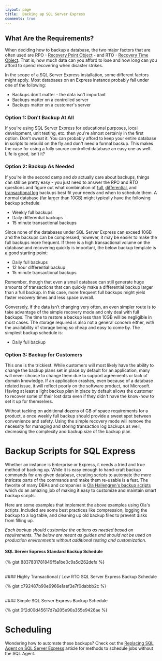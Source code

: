 ```yaml
---
layout: page
title:  Backing up SQL Server Express
comments: true
---
```


## What Are the Requirements?

When deciding how to backup a database, the two major factors that
are often used are RPO - [Recovery Point Object](https://en.wikipedia.org/wiki/Recovery_point_objective) - and RTO - [Recovery Time Object](https://en.wikipedia.org/wiki/Recovery_time_objective). That is, how much data can you afford to lose and how long can you afford to spend recovering when disaster strikes.

In the scope of a SQL Server Express installation, some different factors might apply.
Most databases on an Express instance probably fall under one of the following:

* Backups don't matter - the data isn't important
* Backups matter on a controlled server
* Backups matter on a customer's server

### Option 1: Don't Backup At All

If you're using SQL Server Express for educational purposes, local development,
unit testing, etc. then you're almost certainly in the first option. Don't sweat it. You can probably afford to keep your entire database in scripts to rebuild on the fly and don't need a formal backup. This makes the case for using a fully source controlled database an easy one as well. Life is good, isn't it?

### Option 2: Backup As Needed

If you're in the second camp and *do* actually care about backups, things can still be pretty easy - you just need to answer the
RPO and RTO questions and figure out what combination of [full](https://docs.microsoft.com/en-us/sql/relational-databases/backup-restore/full-file-backups-sql-server), [differential](https://docs.microsoft.com/en-us/sql/relational-databases/backup-restore/differential-backups-sql-server), and [transactional log](https://docs.microsoft.com/en-us/sql/relational-databases/backup-restore/transaction-log-backups-sql-server) backups best fit your needs and when to schedule them. A normal database (far larger than 10GB) might typically have the following backup schedule:

* Weekly full backups
* Daily differential backups
* 15 minute transactional backups

Since none of the databases under SQL Server Express can exceed 10GB and the backups can be compressed, however, it may be easier to make the full backups more frequent. If there is a high transactional volume on the database and recovering quickly is important, the below backup template is a good starting point:

* Daily full backups
* 12 hour differential backup
* 15 minute transactional backups

Remember, though that even a small database can still generate huge amounts of transactions that can quickly make a differential backup larger than a full backup. In this case, more frequent full backups might yield faster recovery times and less space overall.

Conversely, if the data isn't changing very often, an even simpler route is to take advantage of the simple recovery mode and only deal with full backups. The time to restore a backup less than 10GB will be negligible in most cases. The storage required is also not a general concern either, with the availability of storage being so cheap and easy to come by. The simplest backup schedule is:

* Daily full backup

### Option 3: Backup for Customers

This one is the trickiest. While customers will most likely have the ability to change the backup plans set in place by default for an application, many will never choose to change them due to support agreements or lack of domain knowledge. If an application crashes, even because of a database related issue, it will reflect poorly on the software product, not Microsoft. Having at least a light backup plan in place by default allows the customer to recover some of their lost data even if they didn't have the know-how to set it up for themselves.

Without tacking on additional dozens of GB of space requirements for a product, a once weekly
full backup should provide a sweet spot
between convenience and safety. Using the simple recovery mode will remove the necessity for managing and storing transaction log backups as well, decreasing the complexity and backup size of the backup plan.

# Backup Scripts for SQL Express

Whether an instance is Enterprise or Express, it needs a tried and true method of backing up. While it is easy enough to hand-craft backup commands for any given database, creating scripts to automate the more intricate parts of the commands and make them re-usable is a feat. The favorite of many DBAs and companies is [Ola Hallengren's backup scripts](https://ola.hallengren.com/sql-server-backup.html) which do an amazing job of making it easy to customize and maintain smart backup scripts.

Here are some examples that implement the above examples using Ola's scripts. Included are some best practices like compression, logging the backup to a log table,
and cleaning up old backup files to prevent disks from filling up.

*Each backup should customize the options as needed based on requirements. The below are meant as guides and should not be used on production environments without additional testing and customization.*

#### SQL Server Express Standard Backup Schedule

{% gist 8837831781849f5a1be0c9a5d262defa %}

<br/>
#### Highly Transactional / Low RTO SQL Server Express Backup Schedule

{% gist c792487b90e6966e1aef3e7f0dabbb2c %}

<br/>
#### Simple SQL Server Express Backup Schedule

{% gist 0f2d00d45617d7a205e90a355e9426ae %}
<br/>

# Scheduling

Wondering how to automate these backups? Check out the [Replacing SQL Agent on SQL Server Express](http://expressdb.io/replace-sql-agent-on-sql-server-express) article for methods to schedule jobs without the SQL Agent.

